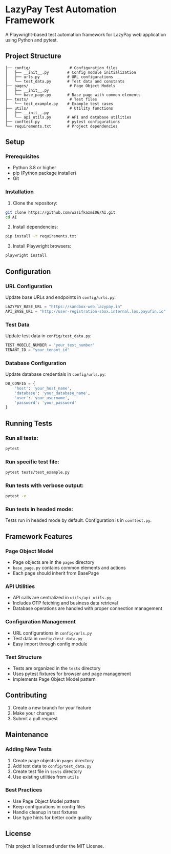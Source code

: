# LazyPay Test Automation Framework

A Playwright-based test automation framework for LazyPay web application using Python and pytest.

## Project Structure
```
├── config/                 # Configuration files
│   ├── __init__.py        # Config module initialization
│   ├── urls.py            # URL configurations
│   └── test_data.py       # Test data and constants
├── pages/                  # Page Object Models
│   ├── __init__.py
│   └── base_page.py       # Base page with common elements
├── tests/                  # Test files
│   └── test_example.py    # Example test cases
├── utils/                  # Utility functions
│   ├── __init__.py
│   └── api_utils.py       # API and database utilities
├── conftest.py            # pytest configurations
└── requirements.txt       # Project dependencies
```

## Setup

### Prerequisites
- Python 3.8 or higher
- pip (Python package installer)
- Git

### Installation

1. Clone the repository:
```bash
git clone https://github.com/wasifkazmi06/AI.git
cd AI
```

2. Install dependencies:
```bash
pip install -r requirements.txt
```

3. Install Playwright browsers:
```bash
playwright install
```

## Configuration

### URL Configuration
Update base URLs and endpoints in `config/urls.py`:
```python
LAZYPAY_BASE_URL = "https://sandbox-web.lazypay.in"
API_BASE_URL = "http://user-registration-sbox.internal.los.payufin.io"
```

### Test Data
Update test data in `config/test_data.py`:
```python
TEST_MOBILE_NUMBER = "your_test_number"
TENANT_ID = "your_tenant_id"
```

### Database Configuration
Update database credentials in `config/urls.py`:
```python
DB_CONFIG = {
    'host': 'your_host_name',
    'database': 'your_database_name',
    'user': 'your_username',
    'password': 'your_password'
}
```

## Running Tests

### Run all tests:
```bash
pytest
```

### Run specific test file:
```bash
pytest tests/test_example.py
```

### Run tests with verbose output:
```bash
pytest -v
```

### Run tests in headed mode:
Tests run in headed mode by default. Configuration is in `conftest.py`.

## Framework Features

### Page Object Model
- Page objects are in the `pages` directory
- `base_page.py` contains common elements and actions
- Each page should inherit from BasePage

### API Utilities
- API calls are centralized in `utils/api_utils.py`
- Includes OTP fetching and business data retrieval
- Database operations are handled with proper connection management

### Configuration Management
- URL configurations in `config/urls.py`
- Test data in `config/test_data.py`
- Easy import through config module

### Test Structure
- Tests are organized in the `tests` directory
- Uses pytest fixtures for browser and page management
- Implements Page Object Model pattern

## Contributing

1. Create a new branch for your feature
2. Make your changes
3. Submit a pull request

## Maintenance

### Adding New Tests
1. Create page objects in `pages` directory
2. Add test data to `config/test_data.py`
3. Create test file in `tests` directory
4. Use existing utilities from `utils`

### Best Practices
- Use Page Object Model pattern
- Keep configurations in config files
- Handle cleanup in test fixtures
- Use type hints for better code quality

## License

This project is licensed under the MIT License.
